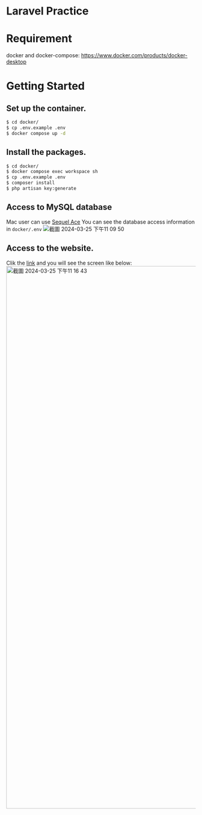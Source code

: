 # Laravel Practice

# Requirement
docker and docker-compose: https://www.docker.com/products/docker-desktop

# Getting Started
## Set up the container.
```bash
$ cd docker/
$ cp .env.example .env
$ docker compose up -d
```

## Install the packages.
```bash
$ cd docker/
$ docker compose exec workspace sh
$ cp .env.example .env
$ composer install
$ php artisan key:generate
```

## Access to MySQL database
Mac user can use [Sequel Ace](https://sequel-ace.com/)
You can see the database access information in `docker/.env`
![截圖 2024-03-25 下午11 09 50](https://github.com/AlanSyue/laravel-practice/assets/33183531/9fc9ba2a-8431-4537-83dd-866f8221543d)


## Access to the website.
Clik the [link](http://localhost:9001/) and you will see the screen like below:
<img width="1440" alt="截圖 2024-03-25 下午11 16 43" src="https://github.com/AlanSyue/laravel-practice/assets/33183531/e37b59a6-c245-4617-884e-397244032231">

